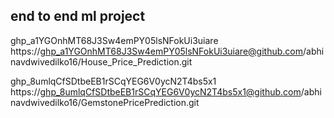 ## end to end ml project
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
https://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@github.com/abhinavdwivedilko16/House_Price_Prediction.git


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
https://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@github.com/abhinavdwivedilko16/GemstonePricePrediction.git